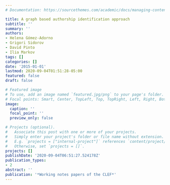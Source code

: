 ```yaml
---
# Documentation: https://sourcethemes.com/academic/docs/managing-content/

title: A graph based authorship identification approach
subtitle: ''
summary: ''
authors:
- Helena Gómez-Adorno
- Grigori Sidorov
- David Pinto
- Ilia Markov
tags: []
categories: []
date: '2015-01-01'
lastmod: 2020-09-04T01:51:28-05:00
featured: false
draft: false

# Featured image
# To use, add an image named `featured.jpg/png` to your page's folder.
# Focal points: Smart, Center, TopLeft, Top, TopRight, Left, Right, BottomLeft, Bottom, BottomRight.
image:
  caption: ''
  focal_point: ''
  preview_only: false

# Projects (optional).
#   Associate this post with one or more of your projects.
#   Simply enter your project's folder or file name without extension.
#   E.g. `projects = ["internal-project"]` references `content/project/deep-learning/index.md`.
#   Otherwise, set `projects = []`.
projects: []
publishDate: '2020-09-04T06:51:27.524178Z'
publication_types:
- 2
abstract: ''
publication: '*Working notes papers of the CLEF*'
---
```

